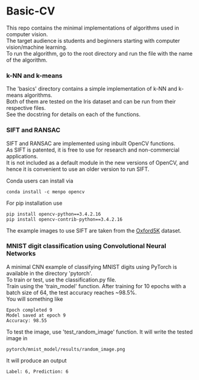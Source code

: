 # Basic-CV
This repo contains the minimal implementations of algorithms used in computer vision. <br />
The target audience is students and beginners starting with computer vision/machine learning. <br />
To run the algorithm, go to the root directory and run the file with the name of the algorithm.  <br />

### k-NN and k-means
The 'basics' directory contains a simple implementation of k-NN and k-means algorithms. <br />
Both of them are tested on the Iris dataset and can be run from their respective files. <br />
See the docstring for details on each of the functions.

### SIFT and RANSAC

SIFT and RANSAC are implemented using inbuilt OpenCV functions. <br />
As SIFT is patented, it is free to use for research and non-commercial applications. <br />
It is not included as a default module in the new versions of OpenCV, and hence it is convenient to use an older version to run SIFT. <br />

Conda users can install via
```
conda install -c menpo opencv
```
For pip installation use
```
pip install opencv-python==3.4.2.16
pip install opencv-contrib-python==3.4.2.16
```

The example images to use SIFT are taken from the [Oxford5K](http://www.robots.ox.ac.uk/~vgg/data/oxbuildings/) dataset.

### MNIST digit classification using Convolutional Neural Networks
A minimal CNN example of classifying MNIST digits using PyTorch is available in the directory 'pytorch'. <br />
To train or test, use the classification.py file. <br />
Train using the 'train_model' function. After training for 10 epochs with a batch size of 64, the test accuracy reaches ~98.5%. <br />
You will something like
```
Epoch completed 9
Model saved at epoch 9
Accuracy: 98.55
```
To test the image, use 'test_random_image' function. It will write the tested image in 
```
pytorch/mnist_model/results/random_image.png 
```
It will produce an output 
```
Label: 6, Prediction: 6
```